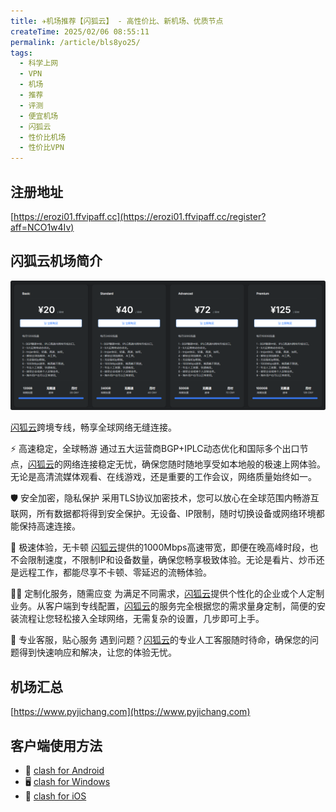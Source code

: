 ```yaml
---
title: ✈️机场推荐【闪狐云】 - 高性价比、新机场、优质节点
createTime: 2025/02/06 08:55:11
permalink: /article/bls8yo25/
tags:
  - 科学上网
  - VPN
  - 机场
  - 推荐
  - 评测
  - 便宜机场
  - 闪狐云
  - 性价比机场
  - 性价比VPN
---
```


## 注册地址

[https://erozi01.ffvipaff.cc](https://erozi01.ffvipaff.cc/register?aff=NCO1w4Iv)

## 闪狐云机场简介

![闪狐云机场价格](images/机场推荐闪狐云/image.png)

[闪狐云](https://erozi01.ffvipaff.cc/register?aff=NCO1w4Iv)跨境专线，畅享全球网络无缝连接。

⚡ 高速稳定，全球畅游
通过五大运营商BGP+IPLC动态优化和国际多个出口节点，[闪狐云](https://erozi01.ffvipaff.cc/register?aff=NCO1w4Iv)的网络连接稳定无忧，确保您随时随地享受如本地般的极速上网体验。无论是高清流媒体观看、在线游戏，还是重要的工作会议，网络质量始终如一。

🛡️ 安全加密，隐私保护
采用TLS协议加密技术，您可以放心在全球范围内畅游互联网，所有数据都将得到安全保护。无设备、IP限制，随时切换设备或网络环境都能保持高速连接。

🚀 极速体验，无卡顿
[闪狐云](https://erozi01.ffvipaff.cc/register?aff=NCO1w4Iv)提供的1000Mbps高速带宽，即便在晚高峰时段，也不会限制速度，不限制IP和设备数量，确保您畅享极致体验。无论是看片、炒币还是远程工作，都能尽享不卡顿、零延迟的流畅体验。

🧑‍💻 定制化服务，随需应变
为满足不同需求，[闪狐云](https://erozi01.ffvipaff.cc/register?aff=NCO1w4Iv)提供个性化的企业或个人定制业务。从客户端到专线配置，[闪狐云](https://erozi01.ffvipaff.cc/register?aff=NCO1w4Iv)的服务完全根据您的需求量身定制，简便的安装流程让您轻松接入全球网络，无需复杂的设置，几步即可上手。

🏅 专业客服，贴心服务
遇到问题？[闪狐云](https://erozi01.ffvipaff.cc/register?aff=NCO1w4Iv)的专业人工客服随时待命，确保您的问题得到快速响应和解决，让您的体验无忧。

## 机场汇总

[https://www.pyjichang.com](https://www.pyjichang.com)

## 客户端使用方法

- 📱 [clash for Android](https://www.pyjichang.com/doc/eh8f4n86/)
- 🖥 [clash for Windows](https://www.pyjichang.com/doc/0gematwc/)
- 🍎 [clash for iOS](https://www.pyjichang.com/doc/z747kgjd/)